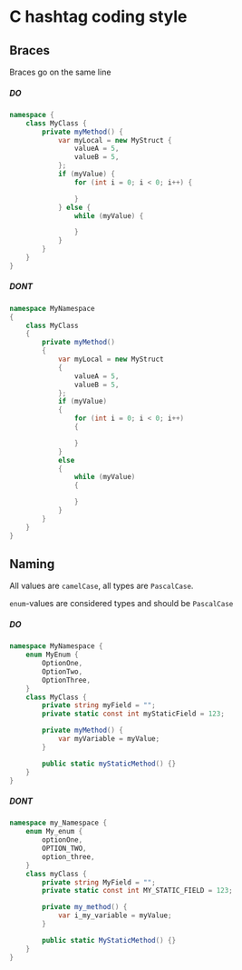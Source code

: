 
# C hashtag coding style

## Braces

Braces go on the same line

##### DO

```cs
namespace {
    class MyClass {
        private myMethod() {
            var myLocal = new MyStruct {
                valueA = 5,
                valueB = 5,
            };
            if (myValue) {
                for (int i = 0; i < 0; i++) {

                }
            } else {
                while (myValue) {

                }
            }
        }
    }
}
```

##### DONT

```cs
namespace MyNamespace
{
    class MyClass
    {
        private myMethod()
        {
            var myLocal = new MyStruct
            {
                valueA = 5,
                valueB = 5,
            };
            if (myValue)
            {
                for (int i = 0; i < 0; i++)
                {

                }
            }
            else
            {
                while (myValue)
                {

                }
            }
        }
    }
}
```

## Naming

All values are `camelCase`, all types are `PascalCase`. 

`enum`-values are considered types and should be `PascalCase`

##### DO

```cs
namespace MyNamespace {
    enum MyEnum {
        OptionOne,
        OptionTwo,
        OptionThree,
    }
    class MyClass {
        private string myField = "";
        private static const int myStaticField = 123;

        private myMethod() {
            var myVariable = myValue;
        }

        public static myStaticMethod() {}
    }
}
```

##### DONT

```cs
namespace my_Namespace {
    enum My_enum {
        optionOne,
        OPTION_TWO,
        option_three,
    }
    class myClass {
        private string MyField = "";
        private static const int MY_STATIC_FIELD = 123;

        private my_method() {
            var i_my_variable = myValue;
        }

        public static MyStaticMethod() {}
    }
}
```
